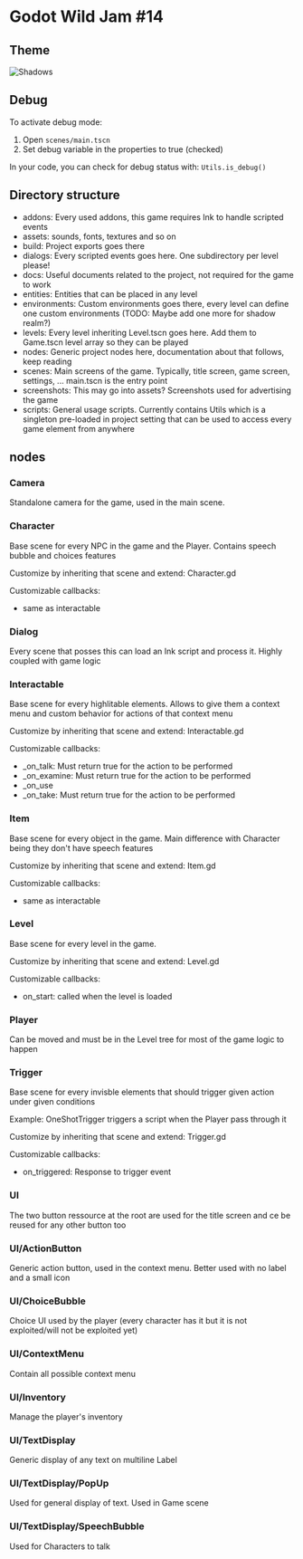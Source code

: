 # Godot Wild Jam #14

## Theme

![Shadows](https://img.itch.zone/aW1nLzI1NzQ4MDEucG5n/original/LzPSsd.png)

## Debug

To activate debug mode: 
1. Open `scenes/main.tscn`
2. Set debug variable in the properties to true (checked)

In your code, you can check for debug status with: `Utils.is_debug()`

## Directory structure

* addons: Every used addons, this game requires Ink to handle scripted events
* assets: sounds, fonts, textures and so on
* build: Project exports goes there
* dialogs: Every scripted events goes here. One subdirectory per level please!
* docs: Useful documents related to the project, not required for the game to work
* entities: Entities that can be placed in any level
* environments: Custom environments goes there, every level can define one custom environments (TODO: Maybe add one more for shadow realm?)
* levels: Every level inheriting Level.tscn goes here. Add them to Game.tscn level array so they can be played
* nodes: Generic project nodes here, documentation about that follows, keep reading
* scenes: Main screens of the game. Typically, title screen, game screen, settings, ... main.tscn is the entry point
* screenshots: This may go into assets? Screenshots used for advertising the game
* scripts: General usage scripts. Currently contains Utils which is a singleton pre-loaded in project setting that can be used to access every game element from anywhere

## nodes

### Camera

Standalone camera for the game, used in the main scene.


### Character

Base scene for every NPC in the game and the Player. Contains speech bubble and choices features

Customize by inheriting that scene and extend: Character.gd

Customizable callbacks:
* same as interactable

### Dialog

Every scene that posses this can load an Ink script and process it. Highly coupled with game logic


### Interactable

Base scene for every highlitable elements. Allows to give them a context menu and custom behavior for actions of that context menu

Customize by inheriting that scene and extend: Interactable.gd

Customizable callbacks:
* _on_talk: Must return true for the action to be performed
* _on_examine: Must return true for the action to be performed
* _on_use
* _on_take: Must return true for the action to be performed


### Item

Base scene for every object in the game. Main difference with Character being they don't have speech features

Customize by inheriting that scene and extend: Item.gd

Customizable callbacks:
* same as interactable


### Level

Base scene for every level in the game.

Customize by inheriting that scene and extend: Level.gd

Customizable callbacks:
* on_start: called when the level is loaded


### Player

Can be moved and must be in the Level tree for most of the game logic to happen


### Trigger

Base scene for every invisble elements that should trigger given action under given conditions

Example: OneShotTrigger triggers a script when the Player pass through it

Customize by inheriting that scene and extend: Trigger.gd

Customizable callbacks:
* on_triggered: Response to trigger event

### UI

The two button ressource at the root are used for the title screen and ce be reused for any other button too

### UI/ActionButton

Generic action button, used in the context menu. Better used with no label and a small icon

### UI/ChoiceBubble

Choice UI used by the player (every character has it but it is not exploited/will not be exploited yet)

### UI/ContextMenu

Contain all possible context menu

### UI/Inventory

Manage the player's inventory

### UI/TextDisplay

Generic display of any text on multiline Label

### UI/TextDisplay/PopUp

Used for general display of text. Used in Game scene

### UI/TextDisplay/SpeechBubble

Used for Characters to talk

